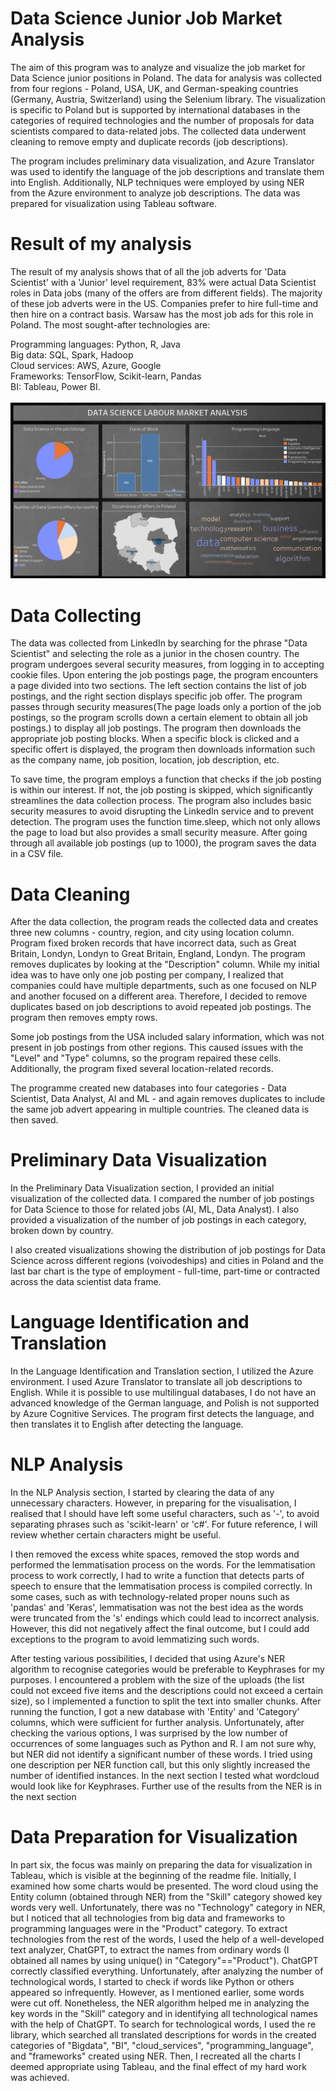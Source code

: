 # Data Science Junior Job Market Analysis
The aim of this program was to analyze and visualize the job market for Data Science junior positions in Poland. The data for analysis was collected from four regions - Poland, USA, UK, and German-speaking countries (Germany, Austria, Switzerland) using the Selenium library. The visualization is specific to Poland but is supported by international databases in the categories of required technologies and the number of proposals for data scientists compared to data-related jobs. The collected data underwent cleaning to remove empty and duplicate records (job descriptions).

The program includes preliminary data visualization, and Azure Translator was used to identify the language of the job descriptions and translate them into English. Additionally, NLP techniques were employed by using NER from the Azure environment to analyze job descriptions. The data was prepared for visualization using Tableau software.
# Result of my analysis
The result of my analysis shows that of all the job adverts for 'Data Scientist' with a 'Junior' level requirement, 83% were actual Data Scientist roles in Data jobs (many of the offers are from different fields). The majority of these job adverts were in the US. Companies prefer to hire full-time and then hire on a contract basis. Warsaw has the most job ads for this role in Poland. The most sought-after technologies are:

Programming languages: Python, R, Java<br />
Big data: SQL, Spark, Hadoop<br />
Cloud services: AWS, Azure, Google<br />
Frameworks: TensorFlow, Scikit-learn, Pandas<br />
BI: Tableau, Power BI.<br />
<br />
![Tableau result](https://github.com/Jkfre247/job-offert-analysis/blob/main/Final%20result.png)

# Data Collecting
The data was collected from LinkedIn by searching for the phrase "Data Scientist" and selecting the role as a junior in the chosen country. The program undergoes several security measures, from logging in to accepting cookie files. Upon entering the job postings page, the program encounters a page divided into two sections. The left section contains the list of job postings, and the right section displays specific job offer. The program passes through security measures(The page loads only a portion of the job postings, so the program scrolls down a certain element to obtain all job postings.) to display all job postings.  The program then downloads the appropriate job posting blocks. When a specific block is clicked and a specific offert is displayed, the program then downloads information such as the company name, job position, location, job description, etc.

To save time, the program employs a function that checks if the job posting is within our interest. If not, the job posting is skipped, which significantly streamlines the data collection process. The program also includes basic security measures to avoid disrupting the LinkedIn service and to prevent detection. The program uses the function time.sleep, which not only allows the page to load but also provides a small security measure. After going through all available job postings (up to 1000), the program saves the data in a CSV file.
# Data Cleaning
After the data collection, the program reads the collected data and creates three new columns - country, region, and city using location column. Program fixed broken records that have incorrect data, such as Great Britain, Londyn, Londyn to Great Britain, England, Londyn. The program removes duplicates by looking at the "Description" column. While my initial idea was to have only one job posting per company, I realized that companies could have multiple departments, such as one focused on NLP and another focused on a different area. Therefore, I decided to remove duplicates based on job descriptions to avoid repeated job postings. The program then removes empty rows.

Some job postings from the USA included salary information, which was not present in job postings from other regions. This caused issues with the "Level" and "Type" columns, so the program repaired these cells. Additionally, the program fixed several location-related records.

The programme created new databases into four categories - Data Scientist, Data Analyst, AI and ML - and again removes duplicates to include the same job advert appearing in multiple countries. The cleaned data is then saved.
# Preliminary Data Visualization
In the Preliminary Data Visualization section, I provided an initial visualization of the collected data. I compared the number of job postings for Data Science to those for related jobs (AI, ML, Data Analyst). I also provided a visualization of the number of job postings in each category, broken down by country.

I also created visualizations showing the distribution of job postings for Data Science across different regions (voivodeships) and cities in Poland and the last bar chart is the type of employment - full-time, part-time or contracted across the data scientist data frame.
# Language Identification and Translation
In the Language Identification and Translation section, I utilized the Azure environment. I used Azure Translator to translate all job descriptions to English. While it is possible to use multilingual databases, I do not have an advanced knowledge of the German language, and Polish is not supported by Azure Cognitive Services. The program first detects the language, and then translates it to English after detecting the language.
# NLP Analysis
In the NLP Analysis section, I started by clearing the data of any unnecessary characters. However, in preparing for the visualisation, I realised that I should have left some useful characters, such as '-', to avoid separating phrases such as 'scikit-learn' or 'c#'. For future reference, I will review whether certain characters might be useful.

I then removed the excess white spaces, removed the stop words and performed the lemmatisation process on the words. For the lemmatisation process to work correctly, I had to write a function that detects parts of speech to ensure that the lemmatisation process is compiled correctly. In some cases, such as with technology-related proper nouns such as 'pandas' and 'Keras', lemmatisation was not the best idea as the words were truncated from the 's' endings which could lead to incorrect analysis. However, this did not negatively affect the final outcome, but I could add exceptions to the program to avoid lemmatizing such words.

After testing various possibilities, I decided that using Azure's NER algorithm to recognise categories would be preferable to Keyphrases for my purposes. I encountered a problem with the size of the uploads (the list could not exceed five items and the descriptions could not exceed a certain size), so I implemented a function to split the text into smaller chunks. After running the function, I got a new database with 'Entity' and 'Category' columns, which were sufficient for further analysis. Unfortunately, after checking the various options, I was surprised by the low number of occurrences of some languages such as Python and R. I am not sure why, but NER did not identify a significant number of these words. I tried using one description per NER function call, but this only slightly increased the number of identified instances. In the next section I tested what wordcloud would look like for Keyphrases. Further use of the results from the NER is in the next section
# Data Preparation for Visualization
In part six, the focus was mainly on preparing the data for visualization in Tableau, which is visible at the beginning of the readme file. Initially, I examined how some charts would be presented. The word cloud using the Entity column (obtained through NER) from the "Skill" category showed key words very well. Unfortunately, there was no "Technology" category in NER, but I noticed that all technologies from big data and frameworks to programming languages were in the "Product" category. To extract technologies from the rest of the words, I used the help of a well-developed text analyzer, ChatGPT, to extract the names from ordinary words (I obtained all names by using unique() in "Category"=="Product"). ChatGPT correctly classified everything. Unfortunately, after analyzing the number of technological words, I started to check if words like Python or others appeared so infrequently. However, as I mentioned earlier, some words were cut off. Nonetheless, the NER algorithm helped me in analyzing the key words in the "Skill" category and in identifying all technological names with the help of ChatGPT. To search for technological words, I used the re library, which searched all translated descriptions for words in the created categories of "Bigdata", "BI", "cloud_services", "programming_language", and "frameworks" created using NER. Then, I recreated all the charts I deemed appropriate using Tableau, and the final effect of my hard work was achieved.
